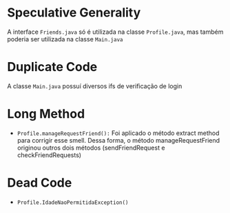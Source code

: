 # Speculative Generality

A interface `Friends.java` só é utilizada na classe `Profile.java`, mas também poderia
ser utilizada na classe `Main.java`

# Duplicate Code
A classe `Main.java` possuí diversos ifs de verificação de login

# Long Method
- `Profile.manageRequestFriend():` Foi aplicado o método extract method para corrigir esse smell. Dessa forma, o método manageRequestFriend originou outros
dois métodos (sendFriendRequest e checkFriendRequests)

# Dead Code
- `Profile.IdadeNaoPermitidaException()`

